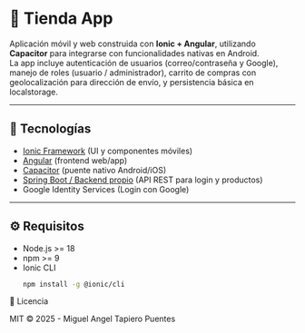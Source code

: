 # 🛒 Tienda App

Aplicación móvil y web construida con **Ionic + Angular**, utilizando **Capacitor** para integrarse con funcionalidades nativas en Android.  
La app incluye autenticación de usuarios (correo/contraseña y Google), manejo de roles (usuario / administrador), carrito de compras con geolocalización para dirección de envío, y persistencia básica en localstorage.

---

## 🚀 Tecnologías

- [Ionic Framework](https://ionicframework.com/) (UI y componentes móviles)
- [Angular](https://angular.io/) (frontend web/app)
- [Capacitor](https://capacitorjs.com/) (puente nativo Android/iOS)
- [Spring Boot / Backend propio](https://spring.io/projects/spring-boot) (API REST para login y productos)
- Google Identity Services (Login con Google)

---

## ⚙️ Requisitos

- Node.js >= 18
- npm >= 9
- Ionic CLI
  ```bash
  npm install -g @ionic/cli


📄 Licencia

MIT © 2025 - Miguel Angel Tapiero Puentes
